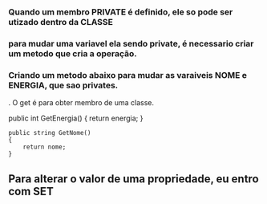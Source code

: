 ### Quando um membro PRIVATE é definido, ele so pode ser utizado dentro da CLASSE
### para mudar uma variavel ela sendo private, é necessario criar um metodo que cria a operação.

### Criando um metodo abaixo para mudar as varaiveis NOME e ENERGIA, que sao privates.

. O get é para obter membro de uma classe.

 public int GetEnergia()
    {
        return energia;
    }

    public string GetNome()
    {
        return nome;
    }


## Para alterar o valor de uma propriedade, eu entro com SET